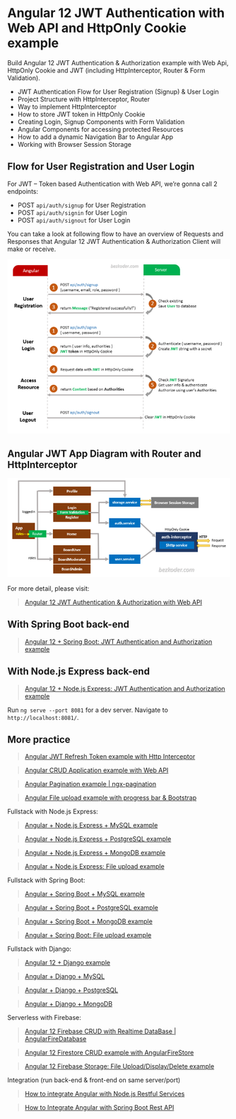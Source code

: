 # Angular 12 JWT Authentication with Web API and HttpOnly Cookie example

Build Angular 12 JWT Authentication & Authorization example with Web Api, HttpOnly Cookie and JWT (including HttpInterceptor, Router & Form Validation).
- JWT Authentication Flow for User Registration (Signup) & User Login
- Project Structure with HttpInterceptor, Router
- Way to implement HttpInterceptor
- How to store JWT token in HttpOnly Cookie
- Creating Login, Signup Components with Form Validation
- Angular Components for accessing protected Resources
- How to add a dynamic Navigation Bar to Angular App
- Working with Browser Session Storage

## Flow for User Registration and User Login
For JWT – Token based Authentication with Web API, we’re gonna call 2 endpoints:
- POST `api/auth/signup` for User Registration
- POST `api/auth/signin` for User Login
- POST `api/auth/signout` for User Login

You can take a look at following flow to have an overview of Requests and Responses that Angular 12 JWT Authentication & Authorization Client will make or receive.

![angular-12-jwt-authentication-authorization-httponly-cookie-flow](angular-12-jwt-authentication-authorization-httponly-cookie-flow.png)

## Angular JWT App Diagram with Router and HttpInterceptor
![angular-12-jwt-authentication-httponly-cookie](angular-12-jwt-authentication-httponly-cookie.png)

For more detail, please visit:
> [Angular 12 JWT Authentication & Authorization with Web API](https://www.bezkoder.com/angular-12-jwt-auth-httponly-cookie/)

## With Spring Boot back-end

> [Angular 12 + Spring Boot: JWT Authentication and Authorization example](https://www.bezkoder.com/angular-12-spring-boot-jwt-auth/)

## With Node.js Express back-end

> [Angular 12 + Node.js Express: JWT Authentication and Authorization example](https://www.bezkoder.com/node-js-angular-12-jwt-auth/)

Run `ng serve --port 8081` for a dev server. Navigate to `http://localhost:8081/`.

## More practice
> [Angular JWT Refresh Token example with Http Interceptor](https://www.bezkoder.com/angular-12-refresh-token/)

> [Angular CRUD Application example with Web API](https://www.bezkoder.com/angular-12-crud-app/)

> [Angular Pagination example | ngx-pagination](https://www.bezkoder.com/angular-12-pagination-ngx/)

> [Angular File upload example with progress bar & Bootstrap](https://www.bezkoder.com/angular-12-file-upload/)

Fullstack with Node.js Express:
> [Angular + Node.js Express + MySQL example](https://www.bezkoder.com/angular-12-node-js-express-mysql/)

> [Angular + Node.js Express + PostgreSQL example](https://www.bezkoder.com/angular-12-node-js-express-postgresql/)

> [Angular + Node.js Express + MongoDB example](https://www.bezkoder.com/angular-12-mongodb-node-js-express/)

> [Angular + Node.js Express: File upload example](https://www.bezkoder.com/angular-12-node-js-file-upload/)

Fullstack with Spring Boot:
> [Angular + Spring Boot + MySQL example](https://www.bezkoder.com/angular-12-spring-boot-mysql/)

> [Angular + Spring Boot + PostgreSQL example](https://www.bezkoder.com/angular-12-spring-boot-postgresql/)

> [Angular + Spring Boot + MongoDB example](https://www.bezkoder.com/angular-12-spring-boot-mongodb/)

> [Angular + Spring Boot: File upload example](https://www.bezkoder.com/angular-12-spring-boot-file-upload/)

Fullstack with Django:
> [Angular 12 + Django example](https://www.bezkoder.com/django-angular-12-crud-rest-framework/)

> [Angular + Django + MySQL](https://www.bezkoder.com/django-angular-mysql/)

> [Angular + Django + PostgreSQL](https://www.bezkoder.com/django-angular-postgresql/)

> [Angular + Django + MongoDB](https://www.bezkoder.com/django-angular-mongodb/)

Serverless with Firebase:
> [Angular 12 Firebase CRUD with Realtime DataBase | AngularFireDatabase](https://www.bezkoder.com/angular-12-firebase-crud/)

> [Angular 12 Firestore CRUD example with AngularFireStore](https://www.bezkoder.com/angular-12-firestore-crud-angularfirestore/)

> [Angular 12 Firebase Storage: File Upload/Display/Delete example](https://www.bezkoder.com/angular-12-file-upload-firebase-storage/)

Integration (run back-end & front-end on same server/port)
> [How to integrate Angular with Node.js Restful Services](https://www.bezkoder.com/integrate-angular-12-node-js/)

> [How to Integrate Angular with Spring Boot Rest API](https://www.bezkoder.com/integrate-angular-12-spring-boot/)